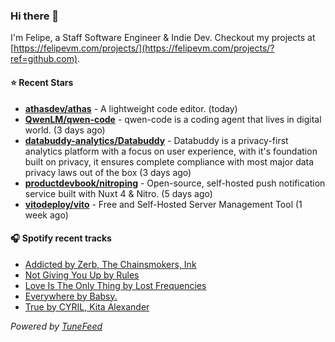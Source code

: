 ### Hi there 👋

I'm Felipe, a Staff Software Engineer & Indie Dev. Checkout my projects at [https://felipevm.com/projects/](https://felipevm.com/projects/?ref=github.com).

#### ⭐ Recent Stars
- **[athasdev/athas](https://github.com/athasdev/athas)** - A lightweight code editor. (today)
- **[QwenLM/qwen-code](https://github.com/QwenLM/qwen-code)** - qwen-code is a coding agent that lives in digital world. (3 days ago)
- **[databuddy-analytics/Databuddy](https://github.com/databuddy-analytics/Databuddy)** - Databuddy is a privacy-first analytics platform with a focus on user experience, with it&#39;s foundation built on privacy, it ensures complete compliance with most major data privacy laws out of the box (3 days ago)
- **[productdevbook/nitroping](https://github.com/productdevbook/nitroping)** - Open-source, self-hosted push notification service built with Nuxt 4 &amp; Nitro. (5 days ago)
- **[vitodeploy/vito](https://github.com/vitodeploy/vito)** - Free and Self-Hosted  Server Management Tool (1 week ago)

#### 🎧 Spotify recent tracks
- [Addicted by Zerb, The Chainsmokers, Ink](https://open.spotify.com/track/5ZUIPLoTLJZrPQh2kFZEUM)
- [Not Giving You Up by Rules](https://open.spotify.com/track/5s7KszYX1mfvpKA7XCMvfw)
- [Love Is The Only Thing by Lost Frequencies](https://open.spotify.com/track/4r6c2ClnuYLwNv4lEM7XlW)
- [Everywhere by Babsy.](https://open.spotify.com/track/2hIlV0UAOhsbvRp9KV1pOG)
- [True by CYRIL, Kita Alexander](https://open.spotify.com/track/2pw12Ta8UfYKesE52ldUFm)

_Powered by [TuneFeed](https://tunefeed.app?ref=github.com)_
